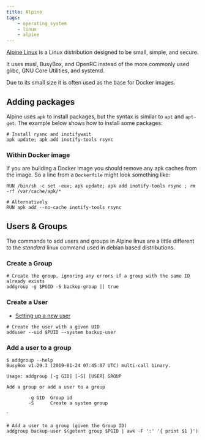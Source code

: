 ```yaml
---
title: Alpine
tags:
    - operating_system
    - linux
    - alpine
---
```


[Alpine Linux](https://www.alpinelinux.org/) is a Linux distribution designed to be small, simple, and secure. 
<!--more-->
It uses musl, BusyBox, and OpenRC instead of the more commonly used glibc, GNU Core Utilities, and systemd.

Due to its small size it is often used as the base for Docker images.

## Adding packages

Alpine uses `apk` to install packages, but the syntax is similar to `apt` and `apt-get`.
The example below shows how to install some packages:

```shell
# Install rysnc and inotifywait
apk update; apk add inotify-tools rsync
```

### Within Docker image

If you are building a Docker image you should remove any apk caches from the image.
So a line from a `Dockerfile` might look something like:

```shell
RUN /bin/sh -c set -eux; apk update; apk add inotify-tools rsync ; rm -rf /var/cache/apk/*

# Alternatively
RUN apk add --no-cache inotify-tools rsync
```

## Users & Groups

The commands to add users and groups in Alpine linux are a little different to the _standard_ linux command used in debian 
based distributions.

### Create a Group

```shell
# Create the group, ignoring any errors if a group with the same ID already exists
addgroup -g $PGID -S backup-group || true
```

### Create a User
* [Setting up a new user](https://wiki.alpinelinux.org/wiki/Setting_up_a_new_user)

```shell
# Create the user with a given UID
adduser --uid $PUID --system backup-user 
```
    
### Add a user to a group

```shell
$ addgroup --help
BusyBox v1.29.3 (2019-01-24 07:45:07 UTC) multi-call binary.

Usage: addgroup [-g GID] [-S] [USER] GROUP

Add a group or add a user to a group

        -g GID  Group id
        -S      Create a system group
```
`
```shell
# Add a user to a group (given the Group ID)
addgroup backup-user $(getent group $PGID | awk -F ':' '{ print $1 }')
```
    
    